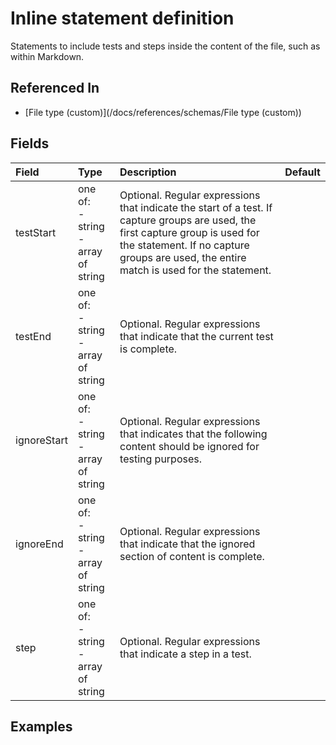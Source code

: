 
# Inline statement definition

Statements to include tests and steps inside the content of the file, such as within Markdown.

## Referenced In

- [File type (custom)](/docs/references/schemas/File type (custom))

## Fields

Field | Type | Description | Default
:-- | :-- | :-- | :--
testStart | one of:<br/>- string<br/>- array of string | Optional. Regular expressions that indicate the start of a test. If capture groups are used, the first capture group is used for the statement. If no capture groups are used, the entire match is used for the statement. | 
testEnd | one of:<br/>- string<br/>- array of string | Optional. Regular expressions that indicate that the current test is complete. | 
ignoreStart | one of:<br/>- string<br/>- array of string | Optional. Regular expressions that indicates that the following content should be ignored for testing purposes. | 
ignoreEnd | one of:<br/>- string<br/>- array of string | Optional. Regular expressions that indicate that the ignored section of content is complete. | 
step | one of:<br/>- string<br/>- array of string | Optional. Regular expressions that indicate a step in a test. | 

## Examples

